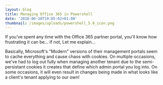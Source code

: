 ```yaml
---
layout: blog
title: Managing Office 365 in Powershell
date: '2018-06-10T19:05:02+01:00'
thumbnail: /images/uploads/powershell_5.0_icon.png
---
```

If you've spent any time with the Office 365 partner portal, you'll know how frustrating it can be... If not, Let me explain... 

Basically, Microsoft's "Modern" versions of their management portals seem to cache everything and cause chaos with cookies. On multiple occasions, we've had to log out fully when managing another tenant due to the semi-persistant cookies it creates that define which admin portal you log into. On some occasions, it will even result in changes being made in what looks like a client's tenant applying to our own!
